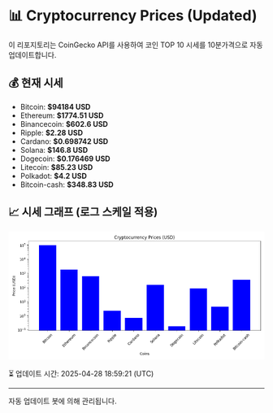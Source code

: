 
# 📊 Cryptocurrency Prices (Updated)

이 리포지토리는 CoinGecko API를 사용하여 코인 TOP 10 시세를 10분가격으로 자동 업데이트합니다.

## 💰 현재 시세
- Bitcoin: **$94184 USD**
- Ethereum: **$1774.51 USD**
- Binancecoin: **$602.6 USD**
- Ripple: **$2.28 USD**
- Cardano: **$0.698742 USD**
- Solana: **$146.8 USD**
- Dogecoin: **$0.176469 USD**
- Litecoin: **$85.23 USD**
- Polkadot: **$4.2 USD**
- Bitcoin-cash: **$348.83 USD**

## 📈 시세 그래프 (로그 스케일 적용)
![Crypto Prices](crypto_prices.png)

⏳ 업데이트 시간: 2025-04-28 18:59:21 (UTC)

---
자동 업데이트 봇에 의해 관리됩니다.
